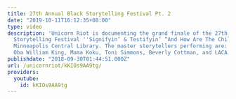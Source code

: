 ```yaml
---
title: 27th Annual Black Storytelling Festival Pt. 2
date: "2019-10-11T16:12:35+08:00"
type: video
description: 'Unicorn Riot is documenting the grand finale of the 27th Annual Black
  Storytelling Festival ''Signifyin’ & Testifyin’ “And How Are The Children”, at the
  Minneapolis Central Library. The master storytellers performing are: Mother Minter,
  Oba William King, Mama Koku, Toni Simmons, Beverly Cottman, and LACA Bridges.'
publishdate: "2018-09-30T01:44:51.000Z"
url: /unicornriot/kKIOs9AA9tg/
providers:
  youtube:
    id: kKIOs9AA9tg
---
```

